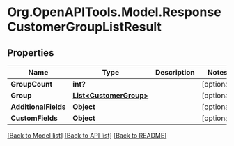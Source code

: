 # Org.OpenAPITools.Model.ResponseCustomerGroupListResult

## Properties

Name | Type | Description | Notes
------------ | ------------- | ------------- | -------------
**GroupCount** | **int?** |  | [optional] 
**Group** | [**List&lt;CustomerGroup&gt;**](CustomerGroup.md) |  | [optional] 
**AdditionalFields** | **Object** |  | [optional] 
**CustomFields** | **Object** |  | [optional] 

[[Back to Model list]](../README.md#documentation-for-models) [[Back to API list]](../README.md#documentation-for-api-endpoints) [[Back to README]](../README.md)

